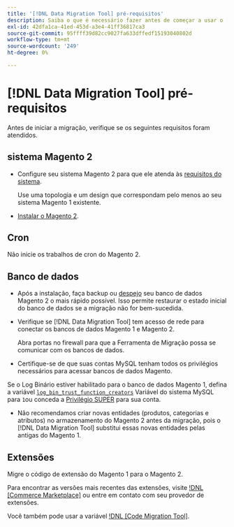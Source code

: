 ```yaml
---
title: '[!DNL Data Migration Tool] pré-requisitos'
description: Saiba o que é necessário fazer antes de começar a usar o [!DNL Data Migration Tool] para transferir dados entre Magento 1 e Magento 2.
exl-id: 42dfa1ca-41ed-453d-a3e4-41ff36817ca3
source-git-commit: 95ffff39d82cc9027fa633dffedf15193040802d
workflow-type: tm+mt
source-wordcount: '249'
ht-degree: 0%

---
```


# [!DNL Data Migration Tool] pré-requisitos

Antes de iniciar a migração, verifique se os seguintes requisitos foram atendidos.

## sistema Magento 2

* Configure seu sistema Magento 2 para que ele atenda às [requisitos do sistema](../../installation/system-requirements.md).

   Use uma topologia e um design que correspondam pelo menos ao seu sistema Magento 1 existente.

* [Instalar o Magento 2](../../installation/overview.md).

## Cron

Não inicie os trabalhos de cron do Magento 2.

## Banco de dados

* Após a instalação, faça backup ou [despejo](https://dev.mysql.com/doc/refman/8.0/en/mysqldump.html) seu banco de dados Magento 2 o mais rápido possível. Isso permite restaurar o estado inicial do banco de dados se a migração não for bem-sucedida.

* Verifique se [!DNL Data Migration Tool] tem acesso de rede para conectar os bancos de dados Magento 1 e Magento 2.

   Abra portas no firewall para que a Ferramenta de Migração possa se comunicar com os bancos de dados.

* Certifique-se de que suas contas MySQL tenham todos os privilégios necessários para acessar bancos de dados Magento.

Se o Log Binário estiver habilitado para o banco de dados Magento 1, defina a variável [`log_bin_trust_function_creators`](https://dev.mysql.com/doc/refman/5.7/en/server-system-variables.html#sysvar_log_bin_trust_function_creators) Variável do sistema MySQL para `1`ou conceda a [Privilégio SUPER](https://dev.mysql.com/doc/refman/5.7/en/privileges-provided.html#priv_super) para sua conta.

* Não recomendamos criar novas entidades (produtos, categorias e atributos) no armazenamento do Magento 2 antes da migração, pois o [!DNL Data Migration Tool] substitui essas novas entidades pelas antigas do Magento 1.

## Extensões

Migre o código de extensão do Magento 1 para o Magento 2.

Para encontrar as versões mais recentes das extensões, visite [!DNL [Commerce Marketplace]](https://marketplace.magento.com/) ou entre em contato com seu provedor de extensões.

Você também pode usar a variável [!DNL [Code Migration Tool]](https://github.com/magento-commerce/code-migration/blob/develop/README.md).
